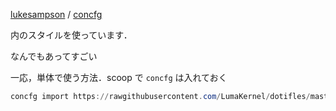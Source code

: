 
[lukesampson](https://github.com/lukesampson) / [concfg](https://github.com/lukesampson/concfg)

内のスタイルを使っています．


なんでもあってすごい


一応，単体で使う方法．scoop で `concfg` は入れておく


```powershell
concfg import https://rawgithubusercontent.com/LumaKernel/dotifles/master/windows/concfg/lumc-vs-code-dark-plus.json
```

